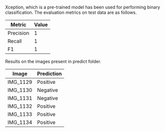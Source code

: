 Xception, which is a pre-trained model has been used for performing binary classification. 
The evaluation metrics on test data are as follows.

| Metric | Value |
| --- | --- |
| Precision | 1 |
|Recall | 1 |
|F1     | 1 |

Results on the images present in predict folder.

|Image|Prediction|
| --- | --- |
|IMG_1129| Positive|
|IMG_1130| Negative|
|IMG_1131| Negative|
|IMG_1132| Positive|
|IMG_1133| Positive|
|IMG_1134| Positive|
